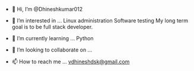 - 👋 Hi, I’m @Dhineshkumar012
- 👀 I’m interested in ...
Linux administration
Software testing 
My long term goal is to be full stack developer.

- 🌱 I’m currently learning ...
Python

- 💞️ I’m looking to collaborate on ...
- 📫 How to reach me ...
vdhineshdsk@gmail.com

<!---
Dhineshkumar012/Dhineshkumar012 is a ✨ special ✨ repository because its `README.md` (this file) appears on your GitHub profile.
You can click the Preview link to take a look at your changes.
--->
